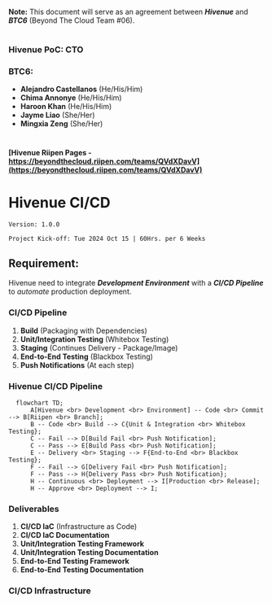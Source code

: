 
**Note:** This document will serve as an agreement between ***Hivenue*** and ***BTC6*** (Beyond The Cloud Team #06).

#
### Hivenue PoC: CTO

### BTC6:
- **Alejandro Castellanos** (He/His/Him)
- **Chima Annonye** (He/His/Him)
- **Haroon Khan** (He/His/Him)
- **Jayme Liao** (She/Her)
- **Mingxia Zeng** (She/Her)

#
#### [Hivenue Riipen Pages - https://beyondthecloud.riipen.com/teams/QVdXDavV](https://beyondthecloud.riipen.com/teams/QVdXDavV)

# Hivenue CI/CD

`Version: 1.0.0`

`Project Kick-off: Tue 2024 Oct 15 | 60Hrs. per 6 Weeks`

## Requirement:
Hivenue need to integrate ***Development Environment*** with a ***CI/CD Pipeline*** to *automate* production deployment.

### CI/CD Pipeline
1. **Build** (Packaging with Dependencies)
2. **Unit/Integration Testing** (Whitebox Testing)
3. **Staging** (Continues Delivery - Package/Image)
4. **End-to-End Testing** (Blackbox Testing)
5. **Push Notifications** (At each step)

### Hivenue CI/CD Pipeline
```mermaid
  flowchart TD;
      A[Hivenue <br> Development <br> Environment] -- Code <br> Commit --> B[Riipen <br> Branch];
      B -- Code <br> Build --> C{Unit & Integration <br> Whitebox Testing};
      C -- Fail --> D[Build Fail <br> Push Notification];
      C -- Pass --> E[Build Pass <br> Push Notification];
      E -- Delivery <br> Staging --> F{End-to-End <br> Blackbox Testing};
      F -- Fail --> G[Delivery Fail <br> Push Notification];
      F -- Pass --> H{Delivery Pass <br> Push Notification};
      H -- Continuous <br> Deployment --> I[Production <br> Release];
      H -- Approve <br> Deployment --> I;
```

### Deliverables
1. **CI/CD IaC** (Infrastructure as Code)
2. **CI/CD IaC Documentation**
3. **Unit/Integration Testing Framework**
4. **Unit/Integration Testing Documentation**
5. **End-to-End Testing Framework**
6. **End-to-End Testing Documentation**

### CI/CD Infrastructure
